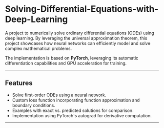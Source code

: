 # Solving-Differential-Equations-with-Deep-Learning
A project to numerically solve ordinary differential equations (ODEs) using deep learning. By leveraging the universal approximation theorem, this project showcases how neural networks can efficiently model and solve complex mathematical problems.

The implementation is based on **PyTorch**, leveraging its automatic differentiation capabilities and GPU acceleration for training.

---

## Features
- Solve first-order ODEs using a neural network.
- Custom loss function incorporating function approximation and boundary conditions.
- Examples with exact vs. predicted solutions for comparison.
- Implementation using PyTorch's autograd for derivative computation.

---


